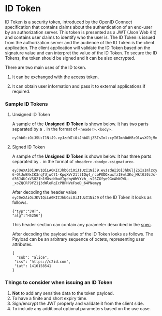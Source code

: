 # ID Token
ID Token is a security token, introduced by the OpenID Connect specification that contains claims about the authentication
of an end-user by an authorization server. This token is presented as a JWT (Json Web Kit) and contains user claims to 
identify who the user is. The ID Token is issued from the authorization server and the audience
of the ID Token is the client application. The client application will validate the ID Token based on the signature value
and can interpret the value of the ID Token. To secure the ID Tokens, the token should be signed and it can be also encrypted.

There are two main uses of the ID token.

1. It can be exchanged with the access token.

2. It can obtain user information and pass it to external applications if required.

### Sample ID Tokens

1. Unsigned ID Token

    A sample of the **Unsigned ID Token** is shown below. It has two parts separated by a `.` in the format of 
`<header>.<body>.`

    ```
    eyJhbGciOiJSUzI1NiJ9.eyJzdWIiOiJhbGljZSIsImlzcyI6Imh0dHBzOlwvXC9jMmlkLmNvbSIsImlhdCI6MTQxNjE1ODU0MX0
    ```


2. Signed ID Token

    A sample of the **Unsigned ID Token** is shown below. It has three parts separated by `.` in the format of `<header>.<body>.<signature>`.

    ```
    eyJ0eXAiOiJKV1QiLA0KICJhbGciOiJIUzI1NiJ9.eyJzdWIiOiJhbGljZSIsImlzcyI6Imh0dHBzOlwvXC9jMmlkLmNvbSIsImlhdCI6MTQxNjE1ODU0MX0.iTf0eDBF-6-OlJwBNxCK3nqTUjwC71-KpqXVr21tlIQq4_ncoPODQxuxfzIEwl3Ko_Mkt030zJs-d36J4UCxVSU21hlMOscNbuVIgdnyWhVYzh_-v2SZGfye9GxAhKOWL-_xoZQCRF9fZ1j3dWleRqIcPBFHVeFseD_64PNemyg
    ```

    After decoding the header value `eyJ0eXAiOiJKV1QiLA0KICJhbGciOiJIUzI1NiJ9`  of the ID Token it looks as follows.

    ```
    {"typ":"JWT",
    "alg":"HS256"}
    ```
    This header section can contain any parameter described in the [spec](https://tools.ietf.org/html/rfc7515#section-4.1).

    After decoding the payload value of the ID Token looks as follows.  The Payload can be an arbitrary sequence of octets, representing user attributes.

    ```
    {
      "sub": "alice",
     "iss": "https://c2id.com",
     "iat": 1416158541
    }
    ```

### Things to consider when issuing an ID Token
1. **Not** to add any sensitive data to the token payload.
2. To have a finite and short expiry time.
3. Sign/encrypt the JWT properly and validate it from the client side.
4. To include any additional optional parameters based on the use case.

